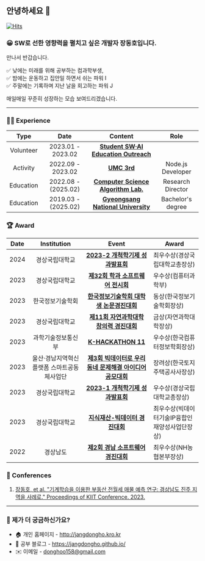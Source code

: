 ## 안녕하세요 👋

[![Hits](https://hits.seeyoufarm.com/api/count/incr/badge.svg?url=https%3A%2F%2Fgithub.com%2FJangDongHo%2Fhit-counter&count_bg=%2379C83D&title_bg=%23555555&icon=&icon_color=%23E7E7E7&title=hits&edge_flat=false)](https://github.com/JangDongHo)

### 😀 SW로 선한 영향력을 펼치고 싶은 개발자 장동호입니다.

만나서 반갑습니다.

✅ 낮에는 미래를 위해 공부하는 컴과학부생, <br>
✅ 밤에는 운동하고 집안일 하면서 쉬는 파워 I <br>
✅ 주말에는 기록하며 지난 날을 회고하는 파워 J <br>

매일매일 꾸준히 성장하는 모습 보여드리겠습니다.

---

### 🏃‍♂️ Experience
| Type | Date | Content | Role |
| :---: | :---: | :---: | :---: |
| Volunteer | 2023.01 - 2023.02 | **[Student SW·AI Education Outreach](https://connect.or.kr/)** |  |
| Activity | 2022.09 - 2023.02 | **[UMC 3rd](https://www.makeus.in/umc)** | Node.js Developer |
| Education | 2022.08 - (2025.02) | **[Computer Science Algorithm Lab.](https://www.gnu.ac.kr/cs/main.do)** | Research Director |
| Education | 2019.03 - (2025.02) | **[Gyeongsang National University](https://www.gnu.ac.kr/)** | Bachelor's degree |

### 🏆️ Award
| Date | Institution | Event | Award |
| :---: | :---: | :---: | --- |
| 2024 | 경상국립대학교 | **[2023-2 개척학기제 성과발표회](https://www.gnu.ac.kr/main/na/ntt/selectNttInfo.do?mi=1289&bbsId=1039&nttSn=2219464)** | 최우수상(경상국립대학교총장상)
| 2023 | 경상국립대학교 | **[제32회 학과 소프트웨어 전시회]()** | 우수상(컴퓨터과학부) |
| 2023 | 한국정보기술학회 | **[한국정보기술학회 대학생 논문경진대회](https://ki-it.or.kr/%EA%B3%B5%EC%A7%80%EC%82%AC%ED%95%AD/12077728)** | 동상(한국정보기술학회장상) |
| 2023 | 경상국립대학교 | **[제11회 자연과학대학 창의력 경진대회](https://www.gnu.ac.kr/cs/na/ntt/selectNttInfo.do?mi=12277&bbsId=3777&nttSn=2210853)** | 금상(자연과학대학장상) |
| 2023 | 과학기술정보통신부 | **[K-HACKATHON 11](https://www.gnu.ac.kr/cs/na/ntt/selectNttInfo.do?mi=12277&bbsId=3777&nttSn=2211227)** | 우수상(한국컴퓨터정보학회장상)
| 2023 | 울산·경남지역혁신플랫폼 스마트공동체사업단 | **[제3회 빅데이터로 우리동네 문제해결 아이디어 공모대회](https://www.lecturernews.com/news/articleView.html?idxno=133210)** | 장려상(한국토지주택공사사장상)
| 2023 | 경상국립대학교 | **[2023-1 개척학기제 성과발표회](https://www.gnu.ac.kr/main/na/ntt/selectNttInfo.do?nttSn=2195395&mi=1289)** | 우수상(경상국립대학교총장상)
| 2023 | 경상국립대학교 | **[지식재산-빅데이터 경진대회](https://www.lecturernews.com/news/articleView.html?idxno=128770)** | 최우수상(빅데이터기술IP융합인재양성사업단장상)
| 2022 | 경상남도 | **[제2회 경남 소프트웨어 경진대회](http://www.gnict.org/%EA%B2%8C%EC%8B%9C%ED%8C%90/sw%EA%B2%BD%EC%A7%84%EB%8C%80%ED%9A%8C/%EA%B2%BD%EB%82%A8-sw%EA%B2%BD%EC%A7%84%EB%8C%80%ED%9A%8C-%EA%B2%B0%EA%B3%BC/)** | 최우수상(NH농협본부장상)

### 🧪 Conferences
1. [장동호, et al. "기계학습을 이용한 부동산 전월세 매물 예측 연구: 경상남도 진주 지역을 사례로." Proceedings of KIIT Conference. 2023.](https://www.dbpia.co.kr/journal/articleDetail?nodeId=NODE11652057)

---

### 🤔 제가 더 궁금하신가요?
- 🏠 개인 홈페이지 - http://jangdongho.kro.kr
- 🌱 공부 블로그 - https://jangdongho.github.io/
- ✉️ 이메일 - donghoo158@gmail.com
